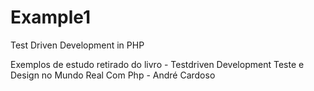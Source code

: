 # Example1
Test Driven Development in PHP 

Exemplos de estudo retirado do livro - Testdriven Development Teste e Design no Mundo Real Com Php - André Cardoso
